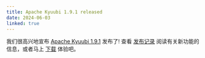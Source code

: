 ```yaml
---
title: Apache Kyuubi 1.9.1 released
date: 2024-06-03
linked: true
---
```

<!---
  Licensed under the Apache License, Version 2.0 (the "License");
  you may not use this file except in compliance with the License.
  You may obtain a copy of the License at

   http://www.apache.org/licenses/LICENSE-2.0

  Unless required by applicable law or agreed to in writing, software
  distributed under the License is distributed on an "AS IS" BASIS,
  WITHOUT WARRANTIES OR CONDITIONS OF ANY KIND, either express or implied.
  See the License for the specific language governing permissions and
  limitations under the License. See accompanying LICENSE file.
-->

我们很高兴地宣布 [Apache Kyuubi 1.9.1](/zh/release/1.9.1.html) 发布了! 查看 [发布记录](/zh/release/1.9.1.html) 阅读有关新功能的信息，或者马上 [下载](/zh/releases.html) 体验吧。

